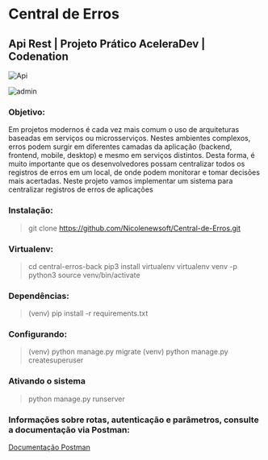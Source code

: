 # Central de Erros
## Api Rest | Projeto Prático AceleraDev | Codenation

![Api](https://user-images.githubusercontent.com/35440249/87815852-ba745300-c83c-11ea-830d-97980b45b213.PNG)

![admin](https://user-images.githubusercontent.com/35440249/87876879-4effc200-c9b1-11ea-9e97-6e9717531c60.PNG)


### Objetivo:

Em projetos modernos é cada vez mais comum o uso de arquiteturas baseadas em serviços ou microsserviços. Nestes ambientes complexos, erros podem surgir em diferentes camadas da aplicação (backend, frontend, mobile, desktop) e mesmo em serviços distintos. Desta forma, é muito importante que os desenvolvedores possam centralizar todos os registros de erros em um local, de onde podem monitorar e tomar decisões mais acertadas. Neste projeto vamos implementar um sistema para centralizar registros de erros de aplicações

### Instalação:

>git clone https://github.com/Nicolenewsoft/Central-de-Erros.git

### Virtualenv:

>cd central-erros-back
>pip3 install virtualenv
>virtualenv venv -p python3
>source venv/bin/activate 

### Dependências:

>(venv) pip install -r requirements.txt

### Configurando:
>(venv) python manage.py migrate
>(venv) python manage.py createsuperuser

### Ativando o sistema
>python manage.py runserver

### Informações sobre rotas, autenticação e parâmetros, consulte a documentação via Postman:
[Documentação Postman](https://web.postman.co/collections/11755710-351523bb-050c-435b-8bf7-8e1857e918a5?version=latest&workspace=71e5c54c-7aa9-4739-8bc3-c518376b6765#d59fd70e-0e50-483e-876b-00b6582b869d)
